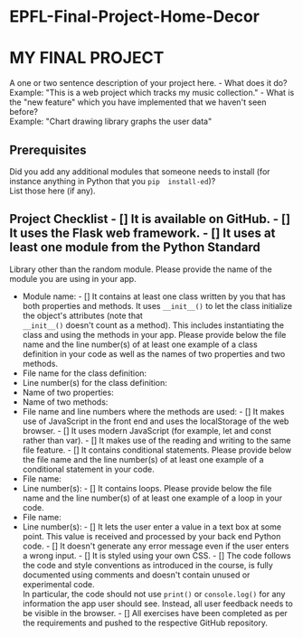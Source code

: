 # EPFL-Final-Project-Home-Decor

# MY FINAL PROJECT 
A one or two sentence description of your project here. - What does it do?   
  Example: "This is a web project which tracks my music 
collection." - What is the "new feature" which you have implemented that 
we haven't seen before?   
  Example: "Chart drawing library graphs the user data" 
## Prerequisites 
Did you add any additional modules that someone needs to 
install (for instance anything in Python that you `pip 
install-ed`)?  
List those here (if any). 
## Project Checklist - [] It is available on GitHub. - [] It uses the Flask web framework. - [] It uses at least one module from the Python Standard 
Library other than the random module. 
  Please provide the name of the module you are using in your 
app. 
  - Module name: - [] It contains at least one class written by you that has 
both properties and methods. It uses `__init__()` to let the 
class initialize the object's attributes (note that  
`__init__()` doesn't count as a method). This includes 
instantiating the class and using the methods in your app. 
Please provide below the file name and the line number(s) of 
at least one example of a class definition in your code as 
well as the names of two properties and two methods. 
  - File name for the class definition: 
  - Line number(s) for the class definition: 
  - Name of two properties: 
  - Name of two methods:  
  - File name and line numbers where the methods are used:  - [] It makes use of JavaScript in the front end and uses the 
localStorage of the web browser. - [] It uses modern JavaScript (for example, let and const 
rather than var). - [] It makes use of the reading and writing to the same file 
feature. - [] It contains conditional statements. Please provide below 
the file name and the line number(s) of at least 
  one example of a conditional statement in your code. 
  - File name: 
  - Line number(s): - [] It contains loops. Please provide below the file name 
and the line number(s) of at least 
  one example of a loop in your code. 
  - File name: 
  - Line number(s): - [] It lets the user enter a value in a text box at some 
point. 
  This value is received and processed by your back end 
Python code. - [] It doesn't generate any error message even if the user 
enters a wrong input. - [] It is styled using your own CSS. - [] The code follows the code and style conventions as 
introduced in the course, is fully documented using comments 
and doesn't contain unused or experimental code.  
  In particular, the code should not use `print()` or 
`console.log()` for any information the app user should see. 
Instead, all user feedback needs to be visible in the 
browser.   - [] All exercises have been completed as per the 
requirements and pushed to the respective GitHub repository.
